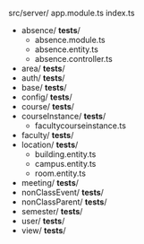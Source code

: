 src/server/
  app.module.ts
  index.ts
   - absence/
     __tests__/
     - absence.module.ts
     - absence.entity.ts
     - absence.controller.ts
   - area/
     __tests__/
   - auth/
     __tests__/
   - base/
     __tests__/
   - config/
     __tests__/
   - course/
     __tests__/
   - courseInstance/
     __tests__/
     - facultycourseinstance.ts
   - faculty/
     __tests__/
   - location/
     __tests__/
     - building.entity.ts 
     - campus.entity.ts 
     - room.entity.ts 
   - meeting/
     __tests__/
   - nonClassEvent/
     __tests__/
   - nonClassParent/
     __tests__/
   - semester/
     __tests__/
   - user/
     __tests__/
   - view/
     __tests__/
